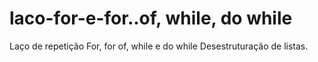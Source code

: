 # laco-for-e-for..of, while, do while
Laço de repetição For, for of, while e do while
Desestruturação de listas. 

